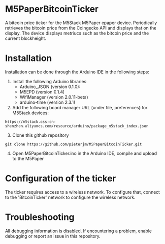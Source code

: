 # M5PaperBitcoinTicker
A bitcoin price ticker for the M5Stack M5Paper epaper device. Periodically retrieves the bitcoin price from the Coingecko API and displays that on the display. The device displays metriucs such as the bitcoin price and the current blockheight.

# Installation

Installation can be done through the Arduino IDE in the following steps:

  1. Install the following Arduino libraries:
     - Arduino_JSON (version 0.1.0):
     - M5EPD (version 0.1.4)
     - WifiManager (version 2.0.11-beta)
     - arduino-time (version 2.3.1)
  2. Add the following board manager URL (under file, preferences) for M5Stack devices: 
~~~
https://m5stack.oss-cn-shenzhen.aliyuncs.com/resource/arduino/package_m5stack_index.json
~~~

  3. Clone this github repository
~~~   
git clone https://github.com/pieterjm/M5PaperBitcoinTicker.git
~~~
  4. Open M5PaperBitcoinTicker.ino in the Arduino IDE, compile and upload to the M5Paper

# Configuration of the ticker

The ticker requires access to a wireless network. To configure that, connect to the 'BitcoinTicker' network to configure the wireless network.

# Troubleshooting

All debugging information is disabled. If encountering a problem, enable debugging or report an issue in this repository.


